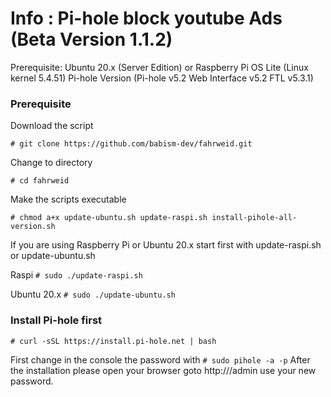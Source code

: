 # Info : Pi-hole block youtube Ads (Beta Version 1.1.2)
Prerequisite: Ubuntu 20.x (Server Edition) or Raspberry Pi OS Lite (Linux kernel 5.4.51)
Pi-hole Version (Pi-hole v5.2 Web Interface v5.2 FTL v5.3.1)

### Prerequisite

Download the script

`# git clone https://github.com/babism-dev/fahrweid.git`

Change to directory

`# cd fahrweid`

Make the scripts executable

`# chmod a+x update-ubuntu.sh update-raspi.sh install-pihole-all-version.sh`

If you are using Raspberry Pi or Ubuntu 20.x start first with update-raspi.sh or update-ubuntu.sh

Raspi
`# sudo ./update-raspi.sh`

Ubuntu 20.x
`# sudo ./update-ubuntu.sh`

### Install Pi-hole first

`# curl -sSL https://install.pi-hole.net | bash`

First change in the console the password with `# sudo pihole -a -p`
After the installation please open your browser goto http://<your-IP-address>/admin use your new password.
